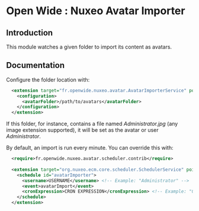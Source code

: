 Open Wide : Nuxeo Avatar Importer
=================================

## Introduction

This module watches a given folder to import its content as avatars.

## Documentation

Configure the folder location with:

```xml
  <extension target="fr.openwide.nuxeo.avatar.AvatarImporterService" point="config">
    <configuration>
      <avatarFolder>/path/to/avatars</avatarFolder>
    </configuration>
  </extension>
```

If this folder, for instance, contains a file named *Administrator.jpg* (any image extension supported), it will be set as the avatar or user *Administrator*.

By default, an import is run every minute. You can override this with:

```xml
  <require>fr.openwide.nuxeo.avatar.scheduler.contrib</require>
  
  <extension target="org.nuxeo.ecm.core.scheduler.SchedulerService" point="schedule">
    <schedule id="avatarImporter">
      <username>USERNAME</username> <!-- Example: "Administrator" -->
      <event>avatarImport</event>
      <cronExpression>CRON EXPRESSION</cronExpression> <!-- Example: "0 * * * * ?" -->
    </schedule>
  </extension>
```
